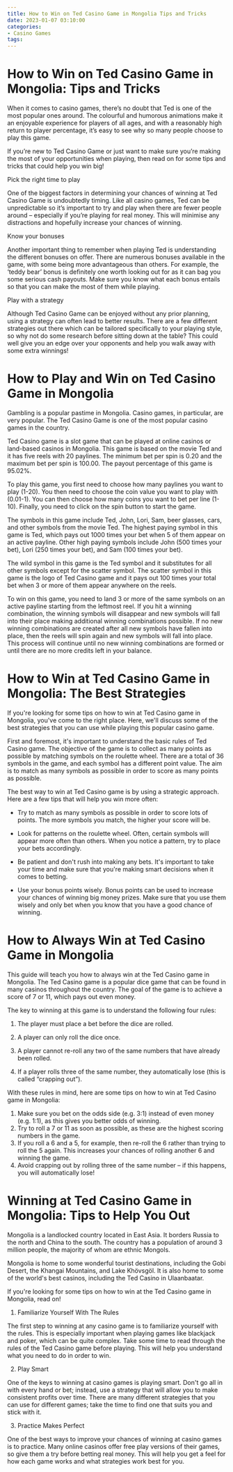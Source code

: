 ```yaml
---
title: How to Win on Ted Casino Game in Mongolia Tips and Tricks
date: 2023-01-07 03:10:00
categories:
- Casino Games
tags:
---
```



#  How to Win on Ted Casino Game in Mongolia: Tips and Tricks

When it comes to casino games, there’s no doubt that Ted is one of the most popular ones around. The colourful and humorous animations make it an enjoyable experience for players of all ages, and with a reasonably high return to player percentage, it’s easy to see why so many people choose to play this game.

If you’re new to Ted Casino Game or just want to make sure you’re making the most of your opportunities when playing, then read on for some tips and tricks that could help you win big!

Pick the right time to play

One of the biggest factors in determining your chances of winning at Ted Casino Game is undoubtedly timing. Like all casino games, Ted can be unpredictable so it’s important to try and play when there are fewer people around – especially if you’re playing for real money. This will minimise any distractions and hopefully increase your chances of winning.

Know your bonuses

Another important thing to remember when playing Ted is understanding the different bonuses on offer. There are numerous bonuses available in the game, with some being more advantageous than others. For example, the ‘teddy bear’ bonus is definitely one worth looking out for as it can bag you some serious cash payouts. Make sure you know what each bonus entails so that you can make the most of them while playing.

Play with a strategy

Although Ted Casino Game can be enjoyed without any prior planning, using a strategy can often lead to better results. There are a few different strategies out there which can be tailored specifically to your playing style, so why not do some research before sitting down at the table? This could well give you an edge over your opponents and help you walk away with some extra winnings!

#  How to Play and Win on Ted Casino Game in Mongolia

Gambling is a popular pastime in Mongolia. Casino games, in particular, are very popular. The Ted Casino Game is one of the most popular casino games in the country.

Ted Casino game is a slot game that can be played at online casinos or land-based casinos in Mongolia. This game is based on the movie Ted and it has five reels with 20 paylines. The minimum bet per spin is 0.20 and the maximum bet per spin is 100.00. The payout percentage of this game is 95.02%.

To play this game, you first need to choose how many paylines you want to play (1-20). You then need to choose the coin value you want to play with (0.01-1). You can then choose how many coins you want to bet per line (1-10). Finally, you need to click on the spin button to start the game.

The symbols in this game include Ted, John, Lori, Sam, beer glasses, cars, and other symbols from the movie Ted. The highest paying symbol in this game is Ted, which pays out 1000 times your bet when 5 of them appear on an active payline. Other high paying symbols include John (500 times your bet), Lori (250 times your bet), and Sam (100 times your bet).

The wild symbol in this game is the Ted symbol and it substitutes for all other symbols except for the scatter symbol. The scatter symbol in this game is the logo of Ted Casino game and it pays out 100 times your total bet when 3 or more of them appear anywhere on the reels.

To win on this game, you need to land 3 or more of the same symbols on an active payline starting from the leftmost reel. If you hit a winning combination, the winning symbols will disappear and new symbols will fall into their place making additional winning combinations possible. If no new winning combinations are created after all new symbols have fallen into place, then the reels will spin again and new symbols will fall into place. This process will continue until no new winning combinations are formed or until there are no more credits left in your balance.

#  How to Win at Ted Casino Game in Mongolia: The Best Strategies

If you're looking for some tips on how to win at Ted Casino game in Mongolia, you've come to the right place. Here, we'll discuss some of the best strategies that you can use while playing this popular casino game.

First and foremost, it's important to understand the basic rules of Ted Casino game. The objective of the game is to collect as many points as possible by matching symbols on the roulette wheel. There are a total of 36 symbols in the game, and each symbol has a different point value. The aim is to match as many symbols as possible in order to score as many points as possible.

The best way to win at Ted Casino game is by using a strategic approach. Here are a few tips that will help you win more often:

- Try to match as many symbols as possible in order to score lots of points. The more symbols you match, the higher your score will be.

- Look for patterns on the roulette wheel. Often, certain symbols will appear more often than others. When you notice a pattern, try to place your bets accordingly.

- Be patient and don't rush into making any bets. It's important to take your time and make sure that you're making smart decisions when it comes to betting.

- Use your bonus points wisely. Bonus points can be used to increase your chances of winning big money prizes. Make sure that you use them wisely and only bet when you know that you have a good chance of winning.

#  How to Always Win at Ted Casino Game in Mongolia 

This guide will teach you how to always win at the Ted Casino game in Mongolia. The Ted Casino game is a popular dice game that can be found in many casinos throughout the country. The goal of the game is to achieve a score of 7 or 11, which pays out even money.

The key to winning at this game is to understand the following four rules: 

1. The player must place a bet before the dice are rolled.

2. A player can only roll the dice once.

3. A player cannot re-roll any two of the same numbers that have already been rolled.

4. If a player rolls three of the same number, they automatically lose (this is called “crapping out”).

With these rules in mind, here are some tips on how to win at Ted Casino game in Mongolia: 

1. Make sure you bet on the odds side (e.g. 3:1) instead of even money (e.g. 1:1), as this gives you better odds of winning. 
2. Try to roll a 7 or 11 as soon as possible, as these are the highest scoring numbers in the game. 
3. If you roll a 6 and a 5, for example, then re-roll the 6 rather than trying to roll the 5 again. This increases your chances of rolling another 6 and winning the game. 
4. Avoid crapping out by rolling three of the same number – if this happens, you will automatically lose!

#  Winning at Ted Casino Game in Mongolia: Tips to Help You Out

Mongolia is a landlocked country located in East Asia. It borders Russia to the north and China to the south. The country has a population of around 3 million people, the majority of whom are ethnic Mongols.

Mongolia is home to some wonderful tourist destinations, including the Gobi Desert, the Khangai Mountains, and Lake Khövsgöl. It is also home to some of the world's best casinos, including the Ted Casino in Ulaanbaatar.

If you're looking for some tips on how to win at the Ted Casino game in Mongolia, read on!

1. Familiarize Yourself With The Rules

The first step to winning at any casino game is to familiarize yourself with the rules. This is especially important when playing games like blackjack and poker, which can be quite complex. Take some time to read through the rules of the Ted Casino game before playing. This will help you understand what you need to do in order to win.

2. Play Smart

One of the keys to winning at casino games is playing smart. Don't go all in with every hand or bet; instead, use a strategy that will allow you to make consistent profits over time. There are many different strategies that you can use for different games; take the time to find one that suits you and stick with it.

3. Practice Makes Perfect

One of the best ways to improve your chances of winning at casino games is to practice. Many online casinos offer free play versions of their games, so give them a try before betting real money. This will help you get a feel for how each game works and what strategies work best for you.